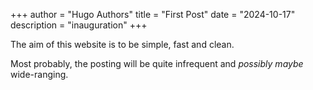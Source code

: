 +++
author = "Hugo Authors"
title = "First Post"
date = "2024-10-17"
description = "inauguration"
+++

The aim of this website is to be simple, fast and clean. 


Most probably, the posting will be quite infrequent and *possibly maybe* wide-ranging.
